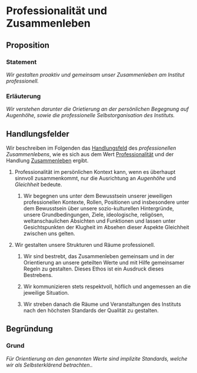 <!---
   NAME - The NAME of this project is:
ethos

  FILE - The FILENAME of the current file is:
/v5a5.md

  CREATION - This project was CREATED on:
2017-01-28-16:15:00 UTC

  MODIFICATION - This project was last MODIFIED on:
2017-01-28-16:15:00 UTC

  VERSION - The current VERSION of this project is:
<git-commit-hash>-2017-01-28-16:15:00 UTC

  CREATOR(S) - This project was CREATED by:
Michael Czechowski, Martin Maga

  CONTACT - You can CONTACT the creator(s) or developer(s) of this project at:
E-Mail: mail@martinmaga.de

  COPYRIGHT - The COPYRIGHT holder of this project is:
COPYRIGHT (c) 2016 Martin Maga

  LICENSE - This project is LICENSED under the following license:
Martin Maga 2016 CC BY-SA 4.0 https://creativecommons.org

  SUBFILE – This is a SUBFILE! For more INFORMATION on this project go to:
/README.md
--->
# Professionalität und Zusammenleben
## Proposition
### Statement
*Wir gestalten proaktiv und gemeinsam unser Zusammenleben am Institut professionell.*

### Erläuterung
*Wir verstehen darunter die Orietierung an der persönlichen Begegnung auf Augenhöhe, sowie die professionelle Selbstorganisation des Instituts.*

## Handlungsfelder
Wir beschreiben im Folgenden das [Handlungsfeld](../synopsis/reasons.md) des *professionellen Zusammenlebens*, wie es sich aus dem Wert [Professionalität](../contents/values/v5_professionality.md) und der Handlung [Zusammenleben](../contents/actions/a5_live.md) ergibt.


1. Professionalität im persönlichen Kontext kann, wenn es überhaupt sinnvoll zusammenkommt, nur die Ausrichtung an *Augenhöhe* und *Gleichheit* bedeute.

    1. Wir begegnen uns unter dem Bewusstsein unserer jeweiligen professionellen Kontexte, Rollen, Positionen und insbesondere unter dem Bewusstsein über unsere sozio-kulturellen Hintergründe, unsere Grundbedingungen, Ziele, ideologische, religösen, weltanschaulichen Absichten und Funktionen und lassen unter Gesichtspunkten der Klugheit im Absehen dieser Aspekte Gleichheit zwischen uns gelten.

2. Wir gestalten unsere Strukturen und Räume professionell.

    1. Wir sind bestrebt, das Zusammenleben gemeinsam und in der Orientierung an unsere geteilten Werte und mit Hilfe gemeinsamer Regeln zu gestalten.
    Dieses Ethos ist ein Ausdruck dieses Bestrebens.

    2. Wir kommunizieren stets respektvoll, höflich und angemessen an die jeweilige Situation.

    3. Wir streben danach die Räume und Veranstaltungen des Instituts nach den höchsten Standards der Qualität zu gestalten.


## Begründung
### Grund
*Für Orientierung an den genannten Werte sind implizite Standards, welche wir als Selbsterklärend betrachten..*
